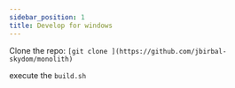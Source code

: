 ```yaml
---
sidebar_position: 1
title: Develop for windows
---
```


Clone the repo:
`[git clone ](https://github.com/jbirbal-skydom/monolith)`

execute the `build.sh`
